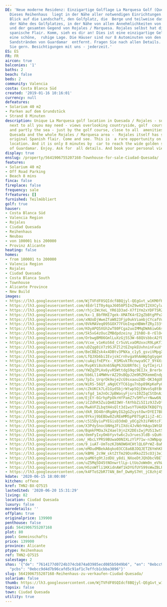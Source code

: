 ```yaml
---
DE: 'Neue moderne Residenz: Einzigartige Golflage La Marquesa Golf (Quesada / Rojales).
  Dieses Reihenhaus  liegt in der Nähe aller notwendigen Einrichtungen. Sie haben
  Blick auf die Landschaft, den Golfplatz, die  Berge und teilweise das Meer - in
  der Nähe des Golfplatzes, in der Nähe von allen Annehmlichkeiten von  Ciudad Quesada
  und der gesamten Gegend von Rojales / Marquesa. Rojales selbst hat dieses schöne,  ursprüngliche
  spanische Flair. Komm, sieh es dir an! Dies ist eine einzigartige Gelegenheit für
  eine schöne,  ruhige Lage. Die Häuser sind nur 8 Autominuten von den breiten goldenen
  Sandstränden von Guardamar  entfernt. Fragen Sie nach allen Details. Wir beraten
  Sie gern. Besichtigungen mit uns - jederzeit.'
ES: ES
FR: FR
aircon: true
balconies: '1'
baths: 2
beach: false
beds: 2
community: Valencia
costa: Costa Blanca Süd
created: '2019-01-16 10:16:01'
currency: null
defeatures:
- Solarium 40 m2
- Parken auf dem Grundstück
- Strand 8 Minuten
description: Unique La Marquesa golf location in Quesada / Rojales - some  townhouses
  next to all you may need - views overlooking countryside, golf  course, mountains
  and partly the sea - just by the golf course, close to all  amenities of Ciudad
  Quesada and the whole Rojales / Marquesa area -  Rojales itself has still this nice
  original Spanish flair. Come and see. This is  a rare opportunity on a quiet wonderful
  location. And it is only 8 minutes by  car to reach the wide golden sandy beaches
  of Guardamar. Enjoy. Ask for  all details. And book your personal viewing with us.
display: true
enslug: /property/5641906755207168-Townhouse-for-sale-Ciudad-Quesada/
features:
- Solarium 40 m2
- Off Road Parking
- Beach 8 mins
finca: false
fireplace: false
frequency: sale
frfeatures: []
furnished: Teilmöbliert
golf: true
hauser:
- Costa Blanca Süd
- Valencia Region
- Rojales
- Ciudad Quesada
- Reihenhaus
- Neubau
- von 100001 bis 200000
- Provinz Alicante
heating: false
homes:
- from 100001 to 200000
- Valencia Region
- Rojales
- Ciudad Quesada
- Costa Blanca South
- Townhouse
- Alicante Province
- New Build
images:
- https://lh3.googleusercontent.com/WjTVFdF0SQIdcf8BQjyl-QEgGvt_w1KM0fHNRfl1j6c7JZkGU4tUCCM5cGrMALdmZNOubXQtcgw6K5JsuogzLA=w640-rj-e30-l100
- https://lh3.googleusercontent.com/4EdrlIT0y4qaJ6058P5InZ9w4QYI2XXCylw8iwpB__Bw6WePI3A7VCPiKMQva7wUSDeDsTBteMWStynn-arR7g=w640-rj-e30-l100
- https://lh3.googleusercontent.com/rhjcIWcXeL_YR61D3ad-X7f1Ym2xYDFTSRZOxODTXHi1eUajnmJVW-gOhTwjS721pBMiC_ci_HmdQDDyEC1V=w640-rj-e30-l100
- https://lh3.googleusercontent.com/kx-1_BbfRKE7gek-XMATK4rE2gZbBtgPPxX00kzcWYqJMxc5OsfZH7NSaNeGBHwlEFPYny9y1fxnYiGPDhni=w640-rj-e30-l100
- https://lh3.googleusercontent.com/xNUoDjWweZfaW823Fjp9ukViambjCYcafVuPvQvuj48Ubh1yUHAYsDB7TNomrVZ-l77qcY90PcnmMepHQkZH=w640-rj-e30-l100
- https://lh3.googleusercontent.com/0VkMAVeq095GOX77FUoIngxHBWmfZRyJ33tBoAL-Rmn69DWMnf60x5CgZuN7oMy1rmIgUQUE3lKWqZJh0PfWog=w640-rj-e30-l100
- https://lh3.googleusercontent.com/KOyAPQ5XGh2wT80FCga2uoIMMqDWA6iwG6sSIgBNDgIT1Q9GSeZOvYgiJ1fj6L6b41dR7M-d5qIUwa-Oub0=w640-rj-e30-l100
- https://lh3.googleusercontent.com/5k5xG4zOucZMBdpdzeiny_21hBO-8-rElO4cquRHwChM1OV90epIziyHOKnBs_VJtxQTEc9lnCYF5qRSHiOb=w640-rj-e30-l100
- https://lh3.googleusercontent.com/OrbwgBM86GmlLuXzGj5S3W-68QVsbbcA2fDuZ4QSFWNTPe5_gQWPu72G_dDj7HT7osoUDCYpDV0nesZW_sYB=w640-rj-e30-l100
- https://lh3.googleusercontent.com/Vcxe_v1eKoS6d_Cr5uVLvaORUxxcR9LpKfI4-IiU0gjgPYEoKPENhVam922M3RpcEym6dypx4o-i5j0te1EO=w640-rj-e30-l100
- https://lh3.googleusercontent.com/uDZqg0iV7z9SJFZl2tEZnpkEUvhninFxuVfrpGMW-jr2Se8uzX-w4WxFETPF2ZopDNfGNXOEnUBMzZLloqoAfw=w640-rj-e30-l100
- https://lh3.googleusercontent.com/BeCBBZsk4x4DBtv3PNXa_c1y5_gsviVMpgX6QSptFnNK4xlGf950UHY24GPMMgkCqXrGPHJ_ykTbwLcF9IbOpA=w640-rj-e30-l100
- https://lh3.googleusercontent.com/LfQJXb6biIEvjskCrnhvga9hAmWp5gGyqeGQ3s-3dEhdT5Yy43RxnmN87lzF626cZVa5EwA8PHqFeYmtHcxf=w640-rj-e30-l100
- https://lh3.googleusercontent.com/cuAqifnEPYx-_KSMGvkTRcnwya9C7_9Y4Xx7BZC06VZat9VyENqRyqByIux3SkwEaBw09x8VQsgstFoqYdBlpQ=w640-rj-e30-l100
- https://lh3.googleusercontent.com/RvpKVi8oXn6SNqP6JGU8Rf0cj_GyTImjrLkU2NJ2ktxVs4MhmSPERWpB9zU7ad4uO5bYP3zjJpudIPohzLKz=w640-rj-e30-l100
- https://lh3.googleusercontent.com/YWZgZPLHx6yvR5WttdgS9qc9EIJx_BrerbdTNJydTj6qM6nBXznIwjn4IQ9tmsphFrGcPp2z1lamYnH8bNI7=w640-rj-e30-l100
- https://lh3.googleusercontent.com/bb6Ll14MWHvrAZ29sBQpJ2m9RZMXemmEndpld69axeFPZHgg5hsquUs2HzMzbaEWzyRGaYJkdejBlTr6_3J5=w640-rj-e30-l100
- https://lh3.googleusercontent.com/7pIu_UrqrOk9oje2cG9sxaou28D-OK34gUP_IeUnrf3rwR8bZEsfQzpbv2D1OMASMtc8hZxF3XOVLPBRVsmwTA=w640-rj-e30-l100
- https://lh3.googleusercontent.com/WiRS-56Qf_aNgUCYTC61gu7nbp89KpKePy029UPDKMiCtHrDZ-V2bFDJbAnefgQ4j-_bSEJ9vq9nO0-pzE9q=w640-rj-e30-l100
- https://lh3.googleusercontent.com/cZkUKCk7Ld1GydSbjrWtwp5QjEWvoSq8tBmqqYCaMjjWHtjXgqr9DjgY5Cu_DFq76fhfBANCROw2aMcMQ4w=w640-rj-e30-l100
- https://lh3.googleusercontent.com/sfgd_1mJnOcJpBWasyFjsrsI0ZIqCStDnAiM37jGs033sEH89y7ZR8q24hY3Iwor5nbpdcce-GUOgcjGCGyg=w640-rj-e30-l100
- https://lh3.googleusercontent.com/EjEY-6GrhpPpOkrHfPamZ7v5MfvrrNww6N_8IGIdREs08PeIflfrc8UH2nXwWbiMDQjkIvOnLMfTM03wYgY=w640-rj-e30-l100
- https://lh3.googleusercontent.com/iCZdhK5ZuiQm023WV-fAYhbZi5I1z9JZvDtPQMW_goKq_jxfNM1GCLyajZOfxaOI6OwaGWJuYs-EpF2xwil3=w640-rj-e30-l100
- https://lh3.googleusercontent.com/RwAVFZLbqtH4sQlt3d1wsYTU4dQkTKBQ7YpGOsC3mZuRqwhN8IsKDEkgraC_kNPoVfwz6o9RoYpoEUkaAa4i=w640-rj-e30-l100
- https://lh3.googleusercontent.com/dkR_DD48rdRgAHyIG2gGZsystOwrDYEI7BLME-9TdomtZFfSU89F7ngQCr7bat3AbazvfkOnYAU6252OWV8Y=w640-rj-e30-l100
- https://lh3.googleusercontent.com/0Ykxj9bEBbw8ZsREmMMSpP07SgK1ijZ-4CxUtnYEz66-wwmUi993gvAWqX_Nd4mZ6wC4PMXHpw0k_LCgzZAD=w640-rj-e30-l100
- https://lh3.googleusercontent.com/c515DyiuPYEGisD3dmD_yOCg2h3iFW6tcF1BWgNN6m5Re498VZxkyuC5fvpFIJncAxRlIBxeas-31SxBq5RN=w640-rj-e30-l100
- https://lh3.googleusercontent.com/X3PdySnocbNHgJFiIXdc4JvNdrHAqu1WtGR2r1rgLdAJt98150vQ7ADeuVOCm9rwItMMoAkoZok2bbAx9Smx=w640-rj-e30-l100
- https://lh3.googleusercontent.com/BqmkFMOaJkZ4ael9jn2X2DEsIwjPU513wtSY0ZU-e7mDH04P0R6YyXKw40ZvlSXV_L_WTE_MT8_lKr82A6UV=w640-rj-e30-l100
- https://lh3.googleusercontent.com/demFyIxyOmbYyvtw6c2u3rues3ldB-sQuHrADpIw-jzDWwHPYG0DQnKuyC5_8L59-IhgExnF_lP1KGEbvTfIQw=w640-rj-e30-l100
- https://lh3.googleusercontent.com/_HbcLYPRS9BUwaO0NIXLzYlP71w-n3WNpqdU7wkrVOblXfk0n8F0C9XXzsqSoOrITyRqX61OdVgvplGzjvUB=w640-rj-e30-l100
- https://lh3.googleusercontent.com/9_iuAT-UmTozKJbNOW6HCHtlQL6PrWZ-BaNANsx8ujE_lLa5zh9nRiVva-DWqUC8Nb6AiWdQy2cw18bCqpIH=w640-rj-e30-l100
- https://lh3.googleusercontent.com/eMOudMBekA6qko03CC8a6BJDQJETZ6YmhKkbzl22_0-R3pvMOtEfYPx3f_MeWss2--4UL5_z3NX6KrtryQ85sw=w640-rj-e30-l100
- https://lh3.googleusercontent.com/kBM6_2c9W_sktZtTm29DsnRkoZI5cO3j3eIQWrUUoG7MNZNayAg8imMd-FQOhLw-4suZ92MyS65Hz2soXHY0=w640-rj-e30-l100
- https://lh3.googleusercontent.com/paM6tg9tJzdDU_y8di_NXoeDtJQhDbcVBElD0B7RNaaUK8S_zVZAL062a4oQ5ltMsTVwxqgigf9IXVdIDXw=w640-rj-e30-l100
- https://lh3.googleusercontent.com/uZ5Mq5D45tNOnwrtlLp-LtUoJoWm0n_eVhWUZc9OXnW6irwyD22FJgatZvh5XPSWfAixBcU3lFx-k8MWkvPNjw=w640-rj-e30-l100
- https://lh3.googleusercontent.com/HSzoWTli1KKidnAWf1kDYGfUYS99sWwZBLP3k3hYyi1DsR3AyA4olLZGHmtYNR649UkkKTqLBPOY1P6jEdo=w640-rj-e30-l100
- https://lh3.googleusercontent.com/k4FToS2bR77AN_8mf_DwHyS7Ht_jC8zhj45mTb3CDW8Wu2JwW8VGIZPSy8XlHEq_vcgsu7qoe7YGc7_jMoEA=w640-rj-e30-l100
kdate: '2020-06-15 18:00:00'
kitchen: offene
kref: THN2-BX-Q7515
lastedited: '2020-06-20 15:31:29'
living: 82
location: Ciudad Quesada
luxury: false
moredetails: ''
offplan: true
originalprice: 139900
penthouse: false
pid: 5641906755207168
plot: 80
pool: Gemeinschafts
price: 139900
province: Alicante
ptype: Reihenhaus
ref: THN2-Q7515
salestage: 2
shas: '{"de": "7614177d0724b374cb874a03985ecd085b5049b6", "en": "0ebcc9d4d7b96cafd5c91af1c7effcb1cbba3096",
  "pcbs": "0ebcc9d4d7b96cafd5c91af1c7effcb1cbba3096"}'
slug: 5641906755207168-Reihenhaus-zu-verkaufen-Ciudad-Quesada/
solarium: false
thumb: https://lh3.googleusercontent.com/WjTVFdF0SQIdcf8BQjyl-QEgGvt_w1KM0fHNRfl1j6c7JZkGU4tUCCM5cGrMALdmZNOubXQtcgw6K5JsuogzLA=w400-h240-n-rj-e30-l100
topsix: false
town: Ciudad Quesada
utility: true
---
```

